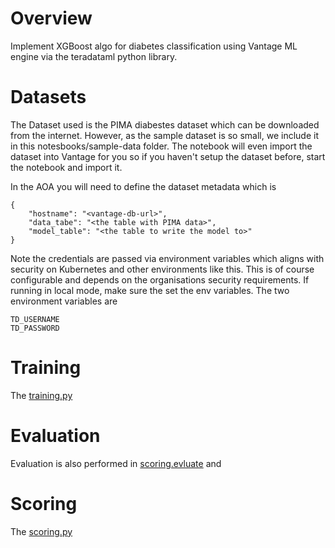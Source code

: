 # Overview
Implement XGBoost algo for diabetes classification using Vantage ML engine via the teradataml python library.

# Datasets
The Dataset used is the PIMA diabestes dataset which can be downloaded from the internet. However, as the sample dataset is so small, we include it in this notesbooks/sample-data folder. The notebook will even import the dataset into Vantage for you so if you haven't setup the dataset before, start the notebook and import it.

In the AOA you will need to define the dataset metadata which is 

    {
        "hostname": "<vantage-db-url>",
        "data_tabe": "<the table with PIMA data>",
        "model_table": "<the table to write the model to>"
    }
    
Note the credentials are passed via environment variables which aligns with security on Kubernetes and other environments like this. This is of course configurable and depends on the organisations security requirements. If running in local mode, make sure the set the env variables. The two environment variables are 

    TD_USERNAME
    TD_PASSWORD


# Training
The [training.py](DOCKER/model_modules/training.py) 


# Evaluation
Evaluation is also performed in [scoring.evluate](DOCKER/model_modules/scoring.py) and
    

# Scoring 
The [scoring.py](DOCKER/model_modules/scoring.py) 

